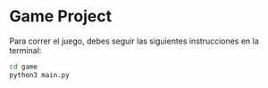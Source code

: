 # Game Project

Para correr el juego, debes seguir las siguientes instrucciones en la terminal:

```sh
cd game
python3 main.py
```

